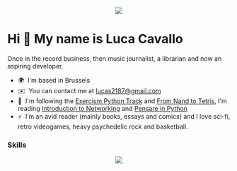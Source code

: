 <p align="center">
  <img src="https://media.licdn.com/dms/image/D4E16AQEe95SFkFNN6Q/profile-displaybackgroundimage-shrink_200_800/0/1672339159858?e=2147483647&v=beta&t=Hd_zFep6g3T5KRcG8vouaxlV1NuYImE6Up54VYiyUAg" />
</p>


Hi 👋 My name is Luca Cavallo
=============================

Once in the record business, then music journalist, a librarian and now an aspiring developer.
* 🌍  I'm based in Brussels
* ✉️  You can contact me at [lucas2187@gmail.com](mailto:lucas2187@gmail.com)
* 🧠  I'm following the [Exercism Python Track](https://exercism.org/tracks/python) and [From Nand to Tetris](https://www.nand2tetris.org/), I'm reading [Introduction to Networking](https://www.dr-chuck.com/net-intro/index.php) and [Pensare in Python](https://www.egeaeditore.it/ita/prodotti/ict-e-sistemi-informativi/think-python_.aspx)
* ⚡  I’m an avid reader (mainly books, essays and comics) and I love sci-fi, retro videogames, heavy psychedelic rock and basketball.

### Skills

<p align="center">
  <a href="https://skillicons.dev">
    <img src="https://skillicons.dev/icons?i=bash,c,css,git,github,html,js,linux,python,ubuntu,vim,vscode&theme=dark&" />
  </a>
</p>

